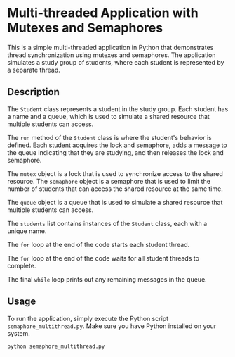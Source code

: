 # Multi-threaded Application with Mutexes and Semaphores

This is a simple multi-threaded application in Python that demonstrates thread synchronization using mutexes and semaphores. The application simulates a study group of students, where each student is represented by a separate thread.

## Description

The `Student` class represents a student in the study group. Each student has a name and a queue, which is used to simulate a shared resource that multiple students can access.

The `run` method of the `Student` class is where the student's behavior is defined. Each student acquires the lock and semaphore, adds a message to the queue indicating that they are studying, and then releases the lock and semaphore.

The `mutex` object is a lock that is used to synchronize access to the shared resource. The `semaphore` object is a semaphore that is used to limit the number of students that can access the shared resource at the same time.

The `queue` object is a queue that is used to simulate a shared resource that multiple students can access.

The `students` list contains instances of the `Student` class, each with a unique name.

The `for` loop at the end of the code starts each student thread.

The `for` loop at the end of the code waits for all student threads to complete.

The final `while` loop prints out any remaining messages in the queue.

## Usage

To run the application, simply execute the Python script `semaphore_multithread.py`. Make sure you have Python installed on your system.

```bash
python semaphore_multithread.py
